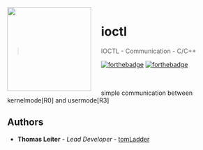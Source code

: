 <img src="https://raw.githubusercontent.com/tomLadder/ioctl/master/img/windows.ico" align="left" width="192px" height="192px"/>
<img align="left" width="0" height="192px" hspace="10"/>

# ioctl
> IOCTL - Communication - C/C++

[![forthebadge](http://forthebadge.com/images/badges/you-didnt-ask-for-this.svg)](http://forthebadge.com)
[![forthebadge](http://forthebadge.com/images/badges/built-with-grammas-recipe.svg)](http://forthebadge.com)

</br>
</br>
simple communication between kernelmode[R0] and usermode[R3]

<br>

## Authors

* **Thomas Leiter** - *Lead Developer* - [tomLadder](https://github.com/tomLadder)
